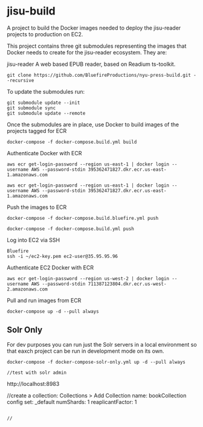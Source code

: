# jisu-build
A project to build the Docker images needed to deploy the jisu-reader projects to production on EC2.

This project contains three git submodules representing the images that Docker needs to create for the jisu-reader ecosystem.  They are:

jisu-reader
A web based EPUB reader, based on Readium ts-toolkit.

```
git clone https://github.com/BluefireProductions/nyu-press-build.git --recursive
```

To update the submodules run:

```
git submodule update --init
git submodule sync
git submodule update --remote
```

Once the submodules are in place, use Docker to build images of the projects tagged for ECR

```
docker-compose -f docker-compose.build.yml build
```

Authenticate Docker with ECR
```
aws ecr get-login-password --region us-east-1 | docker login --username AWS --password-stdin 395362471827.dkr.ecr.us-east-1.amazonaws.com

aws ecr get-login-password --region us-east-1 | docker login --username AWS --password-stdin 395362471827.dkr.ecr.us-east-1.amazonaws.com
```

Push the images to ECR
``` 
docker-compose -f docker-compose.build.bluefire.yml push

docker-compose -f docker-compose.build.yml push

```

Log into EC2 via SSH
```
Bluefire
ssh -i ~/ec2-key.pem ec2-user@35.95.95.96
```

Authenticate EC2 Docker with ECR
```
aws ecr get-login-password --region us-west-2 | docker login --username AWS --password-stdin 711387123804.dkr.ecr.us-west-2.amazonaws.com
```

Pull and run images from ECR
```
docker-compose up -d --pull always
```

## Solr Only

For dev purposes you can run just the Solr servers in a local environment so that eaxch project can be run in development mode on its own.

```
docker-compose -f docker-compose-solr-only.yml up -d --pull always

//test with solr admin

```
http://localhost:8983

//create a collection: Collections > Add Collection
name: bookCollection
config set: _default
numShards: 1
reaplicantFactor: 1
```

//
